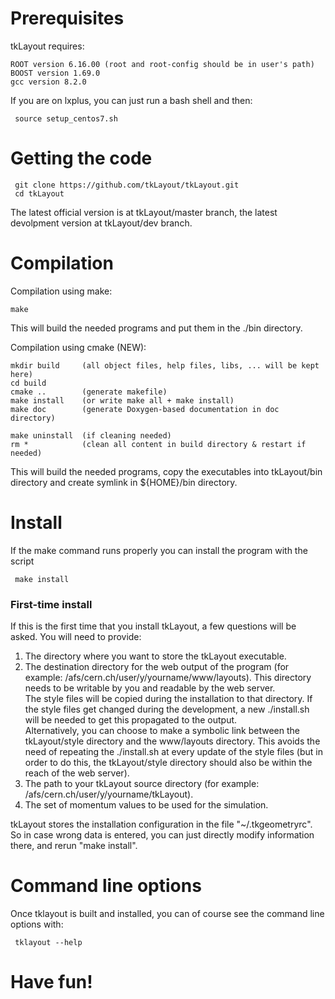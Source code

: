 # Prerequisites

tkLayout requires:

    ROOT version 6.16.00 (root and root-config should be in user's path)
    BOOST version 1.69.0
    gcc version 8.2.0

If you are on lxplus, you can just run a bash shell and then:

     source setup_centos7.sh
     
     
# Getting the code

     git clone https://github.com/tkLayout/tkLayout.git
     cd tkLayout

The latest official version is at tkLayout/master branch, the latest devolpment version at tkLayout/dev branch.

# Compilation

Compilation using make:

    make

This will build the needed programs and put them in the ./bin directory.

Compilation using cmake (NEW):

    mkdir build     (all object files, help files, libs, ... will be kept here)
    cd build
    cmake ..        (generate makefile)
    make install    (or write make all + make install)
    make doc        (generate Doxygen-based documentation in doc directory)

    make uninstall  (if cleaning needed)
    rm *            (clean all content in build directory & restart if needed)

This will build the needed programs, copy the executables into tkLayout/bin directory and create symlink in ${HOME}/bin directory.


# Install
  If the make command runs properly you can install the program with the script

     make install

### First-time install
If this is the first time that you install tkLayout, a few questions will be asked. You will need to provide:

1. The directory where you want to store the tkLayout executable.
2. The destination directory for the web output of the program (for example: /afs/cern.ch/user/y/yourname/www/layouts). This directory needs to be writable by you and readable by the web server.    
  The style files will be copied during the installation to that directory. If the style files get changed during the development, a new ./install.sh will be needed to get this propagated to the output.   
  Alternatively, you can choose to make a symbolic link between the tkLayout/style directory and
  the www/layouts directory. This avoids the need of repeating the ./install.sh at every update of the style files
  (but in order to do this, the tkLayout/style directory should also be within the reach of the web server).
3. The path to your tkLayout source directory (for example: /afs/cern.ch/user/y/yourname/tkLayout).
4. The set of momentum values to be used for the simulation.

tkLayout stores the installation configuration in the file "~/.tkgeometryrc". 
So in case wrong data is entered, you can just directly modify information there, and rerun "make install".


# Command line options

Once tklayout is built and installed, you can of course see the command line options with:

     tklayout --help


# Have fun!
